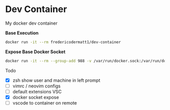 # Dev Container

My docker dev container

**Base Execution**
```bash
docker run -it --rm fredericodermatt1/dev-container
```

**Expose Base Docker Socket**
```bash
docker run -it --rm --group-add 988 -v /var/run/docker.sock:/var/run/docker.sock fredericodermatt1/dev-container
```

Todo

- [x] zsh show user and machine in left prompt
- [ ] vimrc / neovim configs
- [ ] default extensions VSC
- [x] docker socket expose
- [ ] vscode to container on remote
